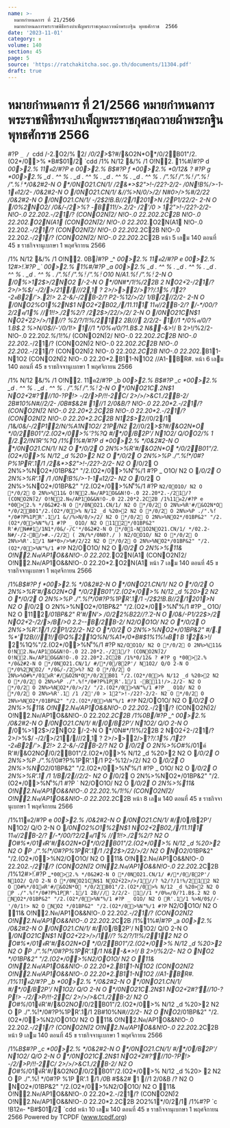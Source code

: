 ```yaml
---
name: >-
  หมายกำหนดการ ที่ 21/2566
  หมายกำหนดการพระราชพิธีทรงบำเพ็ญพระราชกุศลถวายผ้าพระกฐิน พุทธศักราช  2566
date: '2023-11-01'
category: ข
volume: 140
section: 45
page: 5
source: 'https://ratchakitcha.soc.go.th/documents/11304.pdf'
draft: true
---
```


# หมายกำหนดการ ที่ 21/2566 หมายกำหนดการพระราชพิธีทรงบำเพ็ญพระราชกุศลถวายผ้าพระกฐิน พุทธศักราช  2566

#?P `_ / `cdd /-2.O2/% 2/ */0/2*>$?#/&O2N*O*/0/2B01"/2.(O2*/0>% *B#$01/2 `cdd /1% N/12 &/% /1 O!N2. 1%#/์#?P d *00>2.% 11ค2/#?P e *00>2.% *B$#?P f *00>2.% *0/12& ? #?P g *00>2.% _d . ^^ % . _d . ^^ % . _d . ^^ % . _d . ^^ % . /".%!์ /".%!์ /".%!์ /".%!์ */0&2#2-N O */0NO21.CN/1/ /2&*>$2">!-/22?-2/2- */0N!B*%/>-1-1ค12/2- */0&2#2-N O */0NO21.CN/1/ &//%>N/0/>/2/ N#*0>/>%#/2/22 */0&2#2-N O */0NO21.CN/1/ -/2$2!B.B//2/1201>N /2P1/22/2- 2-N O */0%2NO2/ */0&/-/2>%? -B11!/>.2/2- /2'/0 > 12">!-/22?-2/2- N!O-.0 22.20*2.-/21/? (CONO2N)้2/ N!O-.0 22.20*2.2C2B N!O-.0 22.20*2.O2N(A1 (CONO2N)้2/ N!O-.0 22.20*2.O2N(A1 N!O-.0 22.20*2.-/21/? (CONO2N)้2/ N!O-.0 22.20*2.2C2B N!O-.0 22.20*2.-/21/? (CONO2N)้2/ N!O-.0 22.20*2.2C2B หน้า 5 เลม 140 ตอนที่ 45 ข ราชกิจจานุเบกษา 1 พฤศจิกายน 2566

/1% N/12 &/% /1 O!N2. 0B/์#?P _^ *00>2.% 11ค2/#?P e *00>2.% 12#>!.์#?P _` *00>2.% 1%#/์#?P _a *00>2.% _d . ^^ % . _d . ^^ % . _d . ^^ % . _d . ^^ % . /".%!์ /".%!์ /".%!์ O10 N/A1.%!์ /".%!์ 2-N O */0%>12$>/2NO2 /-2-N O */0N#*/1!%/22B 2 NO2+้2-/21/?2>/>%$/ -/2/>/21////2,1 ? 2>/>>2/>?*?/.*1% /12?-2คB2/'>.2!> 2.2-&/-/2B-2/? P2-%12/>/2/ 1/B/2//2/2- 2-N O */0NO2%O1%2N$1 NO2+้2B02,//11.111์ 11ค//2B-2/? /-*/00/?2/2ค/1% //1!!>./2%2/? /22$>/22/>/2/ 2-N O */0NO21CN$1 NO2+้22>/>/1//? %2/?/1!%/212 2B/// 2/2/2- 1//1 */0%ค/0/?1.B$.2 %>N/0$//-'/0/1!> 1//1 */0%ค/0/?1.B$.2 N&-&*>!/ B 2>!/%2/2- N!O-.0 22.20*2.%*/1!%/ (CONO2N)้2/ N!O-.0 22.20*2.2C2B N!O-.0 22.20*2.-/21/? (CONO2N)้2 N!O-.0 22.20*2.2C2B N!O-.0 22.20*2.-/21/? (CONO2N)้2 N!O-.0 22.20*2.2C2B N!O-.0 22.20*2.B11-N1O2 (CONO2N)้2 N!O-.0 22.20*2.B11-N1O2 //A1-BR#. หน้า 6 เลม 140 ตอนที่ 45 ข ราชกิจจานุเบกษา 1 พฤศจิกายน 2566

/1% N/12 &/% /1 O!N2. 11ค2/#?P _b *00>2.% *B$#?P _c *00>2.% _d . ^^ % . _d . ^^ % . /".%!์ /".%!์ 2-N O */0NO21C.2N$1 NO2+้2#?'ั//10-?P!> -/2/>P/!!-2C/ 2>/>/>&C1./2B-2/ 2B#10%N#*//2/2- */0*B#$&2# 1//1 2/0&B/? N!O-.0 22.20*2.-/21/? (CONO2N)้2 N!O-.0 22.20*2.2C2B N!O-.0 22.20*2.-/21/? (CONO2N)้2 N!O-.0 22.20*2.2C2B N12$>2/*/0/2/1 /1&*/0&/-/2P12/N/%A1N1O2/ 21P/N2 2/*/0/2*>$?#/&O2N*O */0/2B01"/2.(O2*/0>%'?%?Q #/*/0/B2P'/ N1O2/ Q/OO2/% 1 /2.2/!N1R'%?Q /1%1%#/์#?P d *00>2.% */0&2#2-N O */0NO21.CN/1/ N2 O */0/2 O 2N%>%R'#/&O2N*O */0/2B01"/2.(O2*/0>% N/12 _d %20>2 N2 O */0/2 O 2N%>%P ./".%!์*/0#?P%1PR'.1/1 /2&*>$2">!-/22?-2/2- N2 O */0/2 O 2N%>%NO2*/01BP&2" "/2.(O2*/0>%N'็%/1 #?P _ O1O/ N2 O */0/2 O 2N%>%R'.1 /1 */0N!B*%/>-1-1ค12/2- N2 O */0/2 O 2N%>%NO2*/01BP&2" "/2.(O2*/0>%N'็%/1 #?P ` N2/OO1O/ N2 O */0/2 O 2N%>%11& O!N2.Nค/AP1O&&N!O-.0 22.20*2.-/21/? (CONO2N)้2/ O!N2.Nค/AP1O&&N!O-.0 22.20*2.2C2B /1%11ค2/#?P e *00>2.% */0&2#2-N O */0NO21.CN/1/ N2 O */0/2 O 2N%>%R'#/&O2N*O */0/2B01"/2.(O2*/0>% N/12 _d %20>2 N2 O */0/2 O 2N%>%P ./".%!์*/0#?P%1PR'.1/1 &//%>N/0/>/2/ N2 O */0/2 O 2N%>%NO2*/01BP&2" "/2.(O2*/0>%N'็%/1 #?P _ O1O/ N2 O 112*/01BP&2" R'#/N##1/1N1*/0&/-/C'*/0&2#2-N O */01-N1O2NO21.CN/1/ */02.2-N#/-/2-B/>#.-/2/2 ( 2N/%*/0N0?./ ) N2/OO1O/ N2 O */0/2 O 2N%>%R'.1/1 N#*0>/>%#/2/22 N2 O */0/2 O 2N%>%NO2*/01BP&2" "/2.(O2*/0>%N'็%/1 #?P ` N2/OO1O/ N2 O */0/2 O 2N%>%11& O!N2.Nค/AP1O&&N!O-.0 22.20*2.O2N(A1 (CONO2N)้2/ O!N2.Nค/AP1O&&N!O-.0 22.20*2.O2N(A1 หน้า 7 เลม 140 ตอนที่ 45 ข ราชกิจจานุเบกษา 1 พฤศจิกายน 2566

/1%*B$#?P f *00>2.% */0&2#2-N O */0NO21.CN/1/ N2 O */0/2 O 2N%>%R'#/&O2N*O */0/2B01"/2.(O2*/0>% N/12 _d %20>2 N2 O */0/2 O 2N%>%P ./".%!์*/0#?P%1PR'.1/1 -/2$2!B.B//2/1201>N N2 O */0/2 O 2N%>%NO2*/01BP&2" "/2.(O2*/0>%N'็%/1 #?P _ O1O/ N2 O 112*/01BP&2" R'#/N'> */0/22%B22//?.์2-N O */0&/-P1/22$>/2 NO2+้2-/2/>/B/>0 2.2--B/2B-2/ N2/OO1O/ N2 O */0/2 O 2N%>%R'.1/1 /2P1/22/2- N2 O */0/2 O 2N%>%NO2*/01BP&2" #/. %*'12B///1!/@Q%21Q%N/%A1*/0*B#$1%1%!คB1 B 12&*>!/ 2%1Q%"/2.(O2*/0>%N'็%/1 #?P ` N2/OO1O/ N2 O */0/2 O 2N%>%11& O!N2.Nค/AP1O&&N!O-.0 22.20*2.-/21/? (CONO2N)้2/ O!N2.Nค/AP1O&&N!O-.0 22.20*2.2C2B /1%*0/12& ? #?P g *00>2.% */0&2#2-N O */0NO21.CN/1/ #/*/0/B2P'/ N1O2/ Q/O 2-N O */0%2NO2/ */0&/-/2>%? N2 O */0/2 O 2N%>%O#%*/01ค์R'#/&O2N*O*/0/2B01 "/2.(O2*/0>% N/12 _d %20>2 N2 O */0/2 O 2N%>%P ./".%!์*/0#?P%1PR'.1/1 -B11!/>.2/2- N2 O */0/2 O 2N%>%NO2*/0/>/2/ "/2.(O2*/0>%N'็%/1 #?P _ O1O/ N2 O */0/2 O 2N%>%R'.1 /1 /2'/0 > 12">!-/22?-2/2- N2 O */0/2 O 2N%>%NO2*/01BP&2" "/2.(O2*/0>%N'็%/1 #?P ` N2/OO1O/ N2 O */0/2 O 2N%>%11& O!N2.Nค/AP1O&&N!O-.0 22.20*2.-/21/? (CONO2N)้2/ O!N2.Nค/AP1O&&N!O-.0 22.20*2.2C2B /1%0B/์#?P _^ *00>2.% */0&2#2-N O */0NO21.CN/1/ #/*/0/B2P'/ N1O2/ Q/O 2-N O */0%>12$>/2NO2 /-2-N O */0N#*/1!%/22B 2 NO2+้2-/21/?2>/>%$/ -/2/>/21////2,1 ? 2>/>>2/>?*?/.*1% /12?-2คB2/'>.2!> 2.2-&/-/2B-2/? N2 O */0/2 O 2N%>%O#%*/01ค์ R'#/&O2N*O*/0/2B01"/2.(O2*/0>% N/12 _d %20>2 N2 O */0/2 O 2N%>%P ./".%!์*/0#?P%1PR'.1/1 P2-%12/>/2/ N2 O */0/2 O 2N%>%NO2*/01BP&2" "/2.(O2*/0>%N'็%/1 #?P _ O1O/ N2 O */0/2 O 2N%>%R'.1 /1 1/B/2//2/2- N2 O */0/2 O 2N%>%NO2*/01BP&2" "/2.(O2*/0>%N'็%/1 #?P ` N2/OO1O/ N2 O */0/2 O 2N%>%11& O!N2.Nค/AP1O&&N!O-.0 22.20*2.%*/1!%/ (CONO2N)้2/ O!N2.Nค/AP1O&&N!O-.0 22.20*2.2C2B หน้า 8 เลม 140 ตอนที่ 45 ข ราชกิจจานุเบกษา 1 พฤศจิกายน 2566

/1%11ค2/#?P e *00>2.% */0&2#2-N O */0NO21.CN/1/ #/*/0/B2P'/ N1O2/ Q/O 2-N O */0NO2%O1%2N$1 NO2+้2B02,//11.111์ 11ค//2B-2/? /-*/00/?2/2ค/1% //1!!>./2%2/? N2 O O#%*/01ค์R'#/&O2N*O*/0/2B01"/2.(O2*/0>% N/12 _d %20>2 N2 O P ./".%!์*/0#?P%1PR'.1/1 /22$>/22/>/2/ N2 O NO2*/01BP&2" "/2.(O2*/0>%N2/OO1O/ N2 O 11& O!N2.Nค/AP1O&&N!O-.0 22.20*2.-/21/? (CONO2N)้2 O!N2.Nค/AP1O&&N!O-.0 22.20*2.2C2B /1%12#>!.์#?P _` *00>2.% */0&2#2-N O */0NO21.CN/1/ #/*/0/B2P'/ N1O2/ Q/O 2-N O */0NO21CN$1 NO2+้22>/>/1//? %2/?/1!%/212 N2 O O#%*/01ค์R'#/&O2N*O */0/2B01"/2.(O2*/0>% N/12 _d %20>2 N2 O P ./".%!์*/0#?P%1PR'.1/1 2B/// 2/2/2- 1//1 */0%ค/0/?1.B$.2 N2 O NO2*/01BP&2" "/2.(O2*/0>%N'็%/1 #?P _ O1O/ N2 O R'.1/1 %>N/0$//-'/0/1!> N2 O NO2 */01BP&2" "/2.(O2*/0>%N'็%/1 #?P ` N2/OO1O/ N2 O 11& O!N2.Nค/AP1O&&N!O-.0 22.20*2.-/21/? (CONO2N)้2 O!N2.Nค/AP1O&&N!O-.0 22.20*2.2C2B /1%1%#/์#?P _a *00>2.% */0&2#2-N O */0NO21.CN/1/ #/*/0/B2P'/ N1O2/ Q/O 2-N O */0NO21CN$1 NO2+้22>/>/1//? %2/?/1!%/212 N2 O O#%*/01ค์R'#/&O2N*O */0/2B01"/2.(O2*/0>% N/12 _d %20>2 N2 O P ./".%!์*/0#?P%1PR'.1/1 N&-&*>!/ B 2>!/%2/2- N2 O NO2 */01BP&2" "/2.(O2*/0>%N2/OO1O/ N2 O 11& O!N2.Nค/AP1O&&N!O-.0 22.20*2.B11-N1O2 (CONO2N)้2 O!N2.Nค/AP1O&&N!O-.0 22.20*2.B11-N1O2 //A1-BR#. /1%11ค2/#?P _b *00>2.% */0&2#2-N O */0NO21.CN/1/ #/*/0/B2P'/ N1O2/ Q/O 2-N O */0NO21C.2N$1 NO2+้2#?'ั//10-?P!> -/2/>P/!!-2C/ 2>/>/>&C1./2B-2/ N2 O O#%*/01ค์R'#/&O2N*O*/0/2B01"/2.(O2*/0>% N/12 _d %20>2 N2 O P ./".%!์*/0#?P%1PR'.1/1 2B#10%N#*//2/2- N2 O NO2*/01BP&2" "/2.(O2*/0>%N2/OO1O/ N2 O 11& O!N2.Nค/AP1O&&N!O-.0 22.20*2.-/21/? (CONO2N)้2 O!N2.Nค/AP1O&&N!O-.0 22.20*2.2C2B หน้า 9 เลม 140 ตอนที่ 45 ข ราชกิจจานุเบกษา 1 พฤศจิกายน 2566

/1%*B$#?P _c *00>2.% */0&2#2-N O */0NO21.CN/1/ #/*/0/B2P'/ N1O2/ Q/O 2-N O */0NO21C.2N$1 NO2+้2#?'ั//10-?P!> -/2/>P/!!-2C/ 2>/>/>&C1./2B-2/ N2 O O#%*/01ค์R'#/&O2N*O*/0/2B01"/2.(O2*/0>% N/12 _d %20> 2 N2 O P ./".%!์ */0#?P %1P R'.1 /1 */0*B #$&2# 1 //1 2/0&B /? N2 O NO2*/01BP&2" "/2.(O2*/0>%N2/OO1O/ N2 O 11& O!N2.Nค/AP1O&&N!O-.0 22.20*2.-/21/? (CONO2N)้2 O!N2.Nค/AP1O&&N!O-.0 22.20*2.2C2B 2O2%1*/0/2/1 /1%#?P `c !B12ค- *B#$01/2 `cdd หน้า 10 เลม 140 ตอนที่ 45 ข ราชกิจจานุเบกษา 1 พฤศจิกายน 2566 Powered by TCPDF (www.tcpdf.org)
